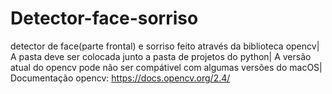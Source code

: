 # Detector-face-sorriso
detector de face(parte frontal) e sorriso feito através da biblioteca opencv|
A pasta deve ser colocada junto a pasta de projetos do python|
A versão atual do opencv pode não ser compátivel com algumas versões do macOS|
Documentação opencv: https://docs.opencv.org/2.4/
